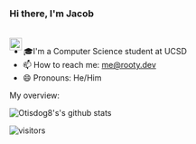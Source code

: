 ### Hi there, I'm Jacob

<br/>
<a href="https://www.linkedin.com/in/jarooty/">
  <img align="left" alt="Linkedin" width="22px" src="https://cdn.jsdelivr.net/npm/simple-icons@v3/icons/linkedin.svg" />
</a>


- 🎓I'm a Computer Science student at UCSD
- 📫 How to reach me: me@rooty.dev
- 😄 Pronouns: He/Him



<div><p>My overview: </p></div>

![Otisdog8's's github stats](https://github-readme-stats.vercel.app/api?username=Otisdog8&show_icons=true)

![visitors](https://visitor-badge.laobi.icu/badge?page_id=Otisdog8.Otisdog8)
